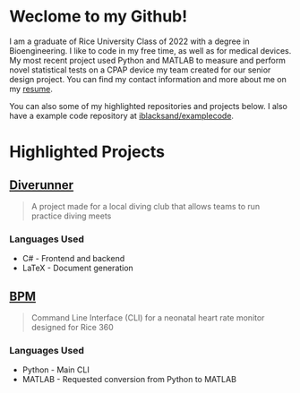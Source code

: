 # Weclome to my Github!

I am a graduate of Rice University Class of 2022 with a degree in Bioengineering. I like to code in my free time, as well as for medical devices. My most recent project used Python and MATLAB to measure and perform novel statistical tests on a CPAP device my team created for our senior design project. You can find my contact information and more about me on my <a href="https://iblacksand.github.io/resume/" target="_blank">resume</a>.

You can also some of my highlighted repositories and projects below. I also have a example code repository at [iblacksand/examplecode](https://github.com/iblacksand/examplecode).

# Highlighted Projects

## [Diverunner](https://github.com/iblacksand/DiveRunner)

> A project made for a local diving club that allows teams to run practice diving meets

### Languages Used

- C# - Frontend and backend
- LaTeX - Document generation

## [BPM](https://github.com/iblacksand/BPM)

> Command Line Interface (CLI) for a neonatal heart rate monitor designed for Rice 360

### Languages Used

- Python - Main CLI
- MATLAB - Requested conversion from Python to MATLAB





<!--
**iblacksand/iblacksand** is a ✨ _special_ ✨ repository because its `README.md` (this file) appears on your GitHub profile.

Here are some ideas to get you started:

- 🔭 I’m currently working on ...
- 🌱 I’m currently learning ...
- 👯 I’m looking to collaborate on ...
- 🤔 I’m looking for help with ...
- 💬 Ask me about ...
- 📫 How to reach me: ...
- 😄 Pronouns: ...
- ⚡ Fun fact: ...
-->


